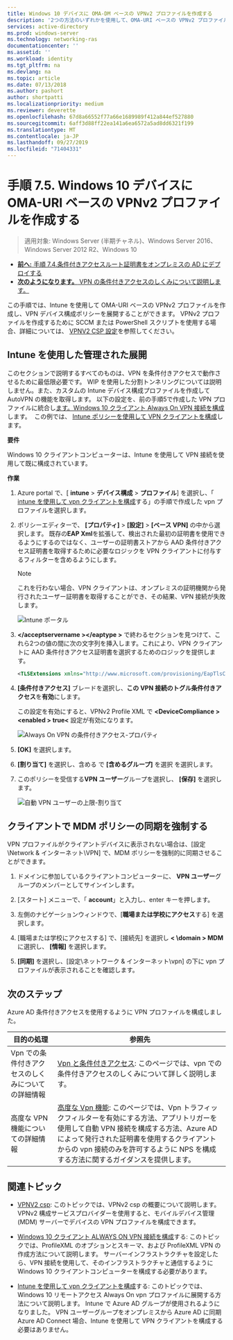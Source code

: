 ```yaml
---
title: Windows 10 デバイスに OMA-DM ベースの VPNv2 プロファイルを作成する
description: '2つの方法のいずれかを使用して、OMA-URI ベースの VPNv2 プロファイルを作成できます。 '
services: active-directory
ms.prod: windows-server
ms.technology: networking-ras
documentationcenter: ''
ms.assetid: ''
ms.workload: identity
ms.tgt_pltfrm: na
ms.devlang: na
ms.topic: article
ms.date: 07/13/2018
ms.author: pashort
author: shortpatti
ms.localizationpriority: medium
ms.reviewer: deverette
ms.openlocfilehash: 67d8a66552f77a66e1689989f412a844ef527880
ms.sourcegitcommit: 6aff3d88ff22ea141a6ea6572a5ad8dd6321f199
ms.translationtype: MT
ms.contentlocale: ja-JP
ms.lasthandoff: 09/27/2019
ms.locfileid: "71404331"
---
```

# <a name="step-75-create-oma-dm-based-vpnv2-profiles-to-windows-10-devices"></a>手順 7.5. Windows 10 デバイスに OMA-URI ベースの VPNv2 プロファイルを作成する

>適用対象: Windows Server (半期チャネル)、Windows Server 2016、Windows Server 2012 R2、Windows 10

- [**前へ:** 手順 7.4.条件付きアクセスルート証明書をオンプレミスの AD にデプロイする](vpn-deploy-cond-access-root-cert-to-on-premise-ad.md)
- [**次のようになります。** VPN の条件付きアクセスのしくみについて説明します。](https://docs.microsoft.com/windows/access-protection/vpn/vpn-conditional-access)

この手順では、Intune を使用して OMA-URI ベースの VPNv2 プロファイルを作成し、VPN デバイス構成ポリシーを展開することができます。 VPNv2 プロファイルを作成するために SCCM または PowerShell スクリプトを使用する場合、詳細については、 [VPNV2 CSP 設定](https://docs.microsoft.com/windows/client-management/mdm/vpnv2-csp)を参照してください。 

## <a name="managed-deployment-using-intune"></a>Intune を使用した管理された展開

このセクションで説明するすべてのものは、VPN を条件付きアクセスで動作させるために最低限必要です。 WIP を使用した分割トンネリングについては説明しません。また、カスタムの Intune デバイス構成プロファイルを作成して AutoVPN の機能を取得します。 以下の設定を、前の手順5で作成した VPN プロファイルに統合し[ます。Windows 10 クライアント Always On VPN 接続を構成](always-on-vpn/deploy/vpn-deploy-client-vpn-connections.md)します。  この例では、 [Intune ポリシーを使用して VPN クライアントを構成](always-on-vpn/deploy/vpn-deploy-client-vpn-connections.md#configure-the-vpn-client-by-using-intune)します。 

**要件**

Windows 10 クライアントコンピューターは、Intune を使用して VPN 接続を使用して既に構成されています。   


**作業**

1. Azure portal で、[ **intune** > **デバイス構成** > **プロファイル**] を選択し、「 [intune を使用して vpn クライアントを構成](always-on-vpn/deploy/vpn-deploy-client-vpn-connections.md#configure-the-vpn-client-by-using-intune)する」の手順で作成した vpn プロファイルを選択します。
    
2. ポリシーエディターで、 **[プロパティ]**  >  **[設定]**  >  **[ベース VPN]** の中から選択します。 既存の**EAP Xml**を拡張して、検出された最初の証明書を使用できるようにするのではなく、ユーザーの証明書ストアから AAD 条件付きアクセス証明書を取得するために必要なロジックを VPN クライアントに付与するフィルターを含めるようにします。

    >[!NOTE]
    >これを行わない場合、VPN クライアントは、オンプレミスの証明機関から発行されたユーザー証明書を取得することができ、その結果、VPN 接続が失敗します。

    ![Intune ポータル](../../media/Always-On-Vpn/intune-eap-xml.png)

3. **\</acceptservername >\</eaptype >** で終わるセクションを見つけて、これら2つの値の間に次の文字列を挿入します。これにより、VPN クライアントに AAD 条件付きアクセス証明書を選択するためのロジックを提供します。

    ```XML
    <TLSExtensions xmlns="http://www.microsoft.com/provisioning/EapTlsConnectionPropertiesV2"><FilteringInfo xmlns="http://www.microsoft.com/provisioning/EapTlsConnectionPropertiesV3"><EKUMapping><EKUMap><EKUName>AAD Conditional Access</EKUName><EKUOID>1.3.6.1.4.1.311.87</EKUOID></EKUMap></EKUMapping><ClientAuthEKUList Enabled="true"><EKUMapInList><EKUName>AAD Conditional Access</EKUName></EKUMapInList></ClientAuthEKUList></FilteringInfo></TLSExtensions>
    ```

4. **[条件付きアクセス]** ブレードを選択し、**この VPN 接続のトグル条件付きアクセス**を**有効**にします。
   
   この設定を有効にすると、VPNv2 Profile XML で **\<DeviceCompliance >\<enabled > true\<** 設定が有効になります。

    ![Always On VPN の条件付きアクセス-プロパティ](../../media/Always-On-Vpn/vpn-conditional-access-azure-ad.png)

5. **[OK]** を選択します。

6. **[割り当て]** を選択し、含める で **[含めるグループ]** を選択 を選択します。

7. このポリシーを受信する**VPN ユーザー**グループを選択し、 **[保存]** を選択します。

    ![自動 VPN ユーザーの上限-割り当て](../../media/Always-On-Vpn/cap-for-auto-vpn-users-assignments.png)

## <a name="force-mdm-policy-sync-on-the-client"></a>クライアントで MDM ポリシーの同期を強制する

VPN プロファイルがクライアントデバイスに表示されない場合は、[設定\\Network & インターネット\\VPN] で、MDM ポリシーを強制的に同期させることができます。

1. ドメインに参加しているクライアントコンピューターに、 **VPN ユーザー**グループのメンバーとしてサインインします。

2. [スタート] メニューで、「 **account**」と入力し、enter キーを押します。

3. 左側のナビゲーションウィンドウで、[**職場または学校にアクセス**する] を選択します。

4. [職場または学校にアクセスする] で、[接続先] を選択し **< \domain > MDM**に選択し、 **[情報]** を選択します。

5. **[同期]** を選択し、[設定\\ネットワーク & インターネット\\vpn] の下に vpn プロファイルが表示されることを確認します。


## <a name="next-steps"></a>次のステップ

Azure AD 条件付きアクセスを使用するように VPN プロファイルを構成しました。 

|目的の処理  |参照先  |
|---------|---------|
|Vpn での条件付きアクセスのしくみについての詳細情報  |[Vpn と条件付きアクセス](https://docs.microsoft.com/windows/access-protection/vpn/vpn-conditional-access): このページでは、vpn での条件付きアクセスのしくみについて詳しく説明します。      |
|高度な VPN 機能についての詳細情報  |[高度な Vpn 機能](always-on-vpn/deploy/always-on-vpn-adv-options.md#advanced-vpn-features): このページでは、Vpn トラフィックフィルターを有効にする方法、アプリトリガーを使用して自動 VPN 接続を構成する方法、Azure AD によって発行された証明書を使用するクライアントからの vpn 接続のみを許可するように NPS を構成する方法に関するガイダンスを提供します。        |


## <a name="related-topics"></a>関連トピック

- [VPNV2 csp](https://msdn.microsoft.com/windows/hardware/commercialize/customize/mdm/vpnv2-csp): このトピックでは、VPNv2 csp の概要について説明します。 VPNv2 構成サービスプロバイダーを使用すると、モバイルデバイス管理 (MDM) サーバーでデバイスの VPN プロファイルを構成できます。

- [Windows 10 クライアント ALWAYS ON VPN 接続を構成](https://docs.microsoft.com/windows-server/remote/remote-access/vpn/always-on-vpn/deploy/vpn-deploy-client-vpn-connections)する: このトピックでは、ProfileXML のオプションとスキーマ、および ProfileXML VPN の作成方法について説明します。 サーバーインフラストラクチャを設定したら、VPN 接続を使用して、そのインフラストラクチャと通信するように Windows 10 クライアントコンピューターを構成する必要があります。 

- [Intune を使用して vpn クライアントを構成](https://docs.microsoft.com/windows-server/remote/remote-access/vpn/always-on-vpn/deploy/vpn-deploy-client-vpn-connections#configure-the-vpn-client-by-using-intune)する: このトピックでは、Windows 10 リモートアクセス Always On vpn プロファイルに展開する方法について説明します。 Intune で Azure AD グループが使用されるようになりました。 VPN ユーザーグループをオンプレミスから Azure AD に同期 Azure AD Connect 場合、Intune を使用して VPN クライアントを構成する必要はありません。
